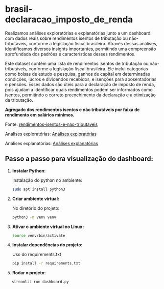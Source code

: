 # brasil-declaracao_imposto_de_renda
Realizamos análises exploratórias e explanatórias junto a um dashboard com dados reais sobre rendimentos isentos de tributação ou não-tributáveis, conforme a legislação fiscal brasileira. Através dessas análises, identificamos diversos insights importantes, permitindo uma compreensão aprofundada dos padrões e características desses rendimentos.

Este dataset contém uma lista de rendimentos isentos de tributação ou não-tributáveis, conforme a legislação fiscal brasileira. Ele inclui categorias como bolsas de estudo e pesquisa, ganhos de capital em determinadas condições, lucros e dividendos recebidos, e isenções para aposentadorias e pensões. Esses dados são úteis para a declaração de imposto de renda, pois ajudam a identificar quais rendimentos podem ser informados como isentos, permitindo o correto preenchimento da declaração e a otimização da tributação.

**Agregado dos rendimentos isentos e não tributáveis por faixa de rendimento em salários mínimos.**

Fonte: [rendimentos-isentos-e-nao-tributaveis](https://dados.gov.br/dados/conjuntos-dados/grandes-nmeros-do-imposto-de-renda-da-pessoa-fsica)

Análises exploratórias: [Análises exploratórias](https://github.com/hugoferraz5/brasil-rendimentos-isentos-e-nao-tributaveis/blob/main/analise_exploratoria_dos_dados.ipynb)

Análises explanatórias: [Análises explanatórias](https://github.com/hugoferraz5/brasil-rendimentos-isentos-e-nao-tributaveis/blob/main/analise_explanatoria_dos_dados.ipynb)

## Passo a passo para visualização do dashboard: 

1. **Instalar Python:**  

   Instalação do python no ambiente:
   ```bash
   sudo apt install python3
   ```  
   
2. **Criar ambiente virtual:**  

   No diretório do projeto:  

   ```bash
   python3 -m venv venv
   ```  

3. **Ativar o ambiente virtual no Linux:**   

     ```bash
     source venv/bin/activate
     ```  

4. **Instalar dependências do projeto:**
     
   Uso do requirements.txt

   ```bash
   pip install -r requirements.txt
   ```  

5. **Rodar o projeto:**
  
```bash
   streamlit run dashboard.py 
   ```  
  
